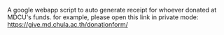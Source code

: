 A google webapp script to auto generate receipt for whoever donated at MDCU's funds.
for example, please open this link in private mode: https://give.md.chula.ac.th/donationform/
